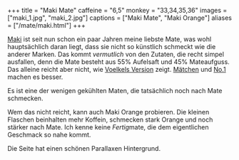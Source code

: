 +++
title = "Maki Mate"
caffeine = "6,5"
monkey = "33,34,35,36"
images = ["maki_1.jpg", "maki_2.jpg"]
captions = ["Maki Mate", "Maki Orange"]
aliases = ["/mate/maki.html"]
+++

[Maki](http://maki-mate.de/) ist seit nun schon ein paar Jahren meine liebste Mate, was wohl hauptsächlich daran liegt, dass sie nicht so künstlich schmeckt wie die anderer Marken. Das kommt *vermutlich* von den Zutaten, die recht simpel ausfallen, denn die Mate besteht aus 55% Aufelsaft und 45% Mateaufguss. Das alleine reicht aber nicht, wie [Voelkels Version](/mate/voelkel.html) zeigt. [Mätchen](/mate/maetchen.html) und [No.1](/mate/no1.html) machen es besser.</a>

Es ist eine der wenigen gekühlten Maten, die tatsächlich noch nach Mate schmecken.

Wem das nicht reicht, kann auch Maki Orange probieren. Die kleinen Flaschen beinhalten mehr Koffein, schmecken stark Orange und noch stärker nach Mate. Ich kenne keine *Fertig*mate, die dem eigentlichen Geschmack so nahe kommt.

Die Seite hat einen schönen Parallaxen Hintergrund.
